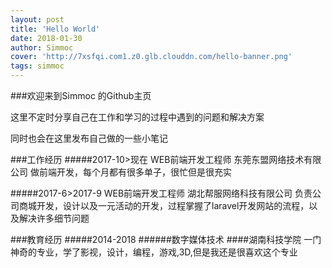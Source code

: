 ```yaml
---
layout: post
title: 'Hello World'
date: 2018-01-30
author: Simmoc
cover: 'http://7xsfqi.com1.z0.glb.clouddn.com/hello-banner.png'
tags: simmoc
---
```


###欢迎来到Simmoc 的Github主页

这里不定时分享自己在工作和学习的过程中遇到的问题和解决方案

同时也会在这里发布自己做的一些小笔记

###工作经历
#####2017-10>现在
WEB前端开发工程师
东莞东盟网络技术有限公司
做前端开发，每个月都有很多单子，很忙但是很充实

#####2017-6>2017-9
WEB前端开发工程师
湖北帮服网络科技有限公司
负责公司商城开发，设计以及一元活动的开发，过程掌握了laravel开发网站的流程，以及解决许多细节问题

###教育经历
#####2014-2018
######数字媒体技术
####湖南科技学院
一门神奇的专业，学了影视，设计，编程，游戏,3D,但是我还是很喜欢这个专业

